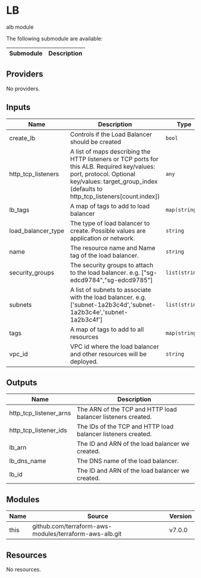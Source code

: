 # LB
alb module


The following submodule are available:

| Submodule       | Description                         |
| --------------- | ----------------------------------- |


<!-- BEGIN_TF_DOCS -->
<!-- NOTE: This section is generated by terraform-docs                      -->
<!--       Please make your changes before the `BEGIN_TF_DOCS` yaml comment -->

<!-- markdownlint-disable MD033 -->

## Providers

No providers.

## Inputs

| Name | Description | Type | Default | Required |
|------|-------------|------|---------|:--------:|
| create\_lb | Controls if the Load Balancer should be created | `bool` | `true` | no |
| http\_tcp\_listeners | A list of maps describing the HTTP listeners or TCP ports for this ALB. Required key/values: port, protocol. Optional key/values: target\_group\_index (defaults to http\_tcp\_listeners[count.index]) | `any` | ```[ { "port": 80, "protocol": "HTTP", "target_group_index": 0 } ]``` | no |
| lb\_tags | A map of tags to add to load balancer | `map(string)` | `{}` | no |
| load\_balancer\_type | The type of load balancer to create. Possible values are application or network. | `string` | `"application"` | no |
| name | The resource name and Name tag of the load balancer. | `string` | `null` | no |
| security\_groups | The security groups to attach to the load balancer. e.g. ["sg-edcd9784","sg-edcd9785"] | `list(string)` | `[]` | no |
| subnets | A list of subnets to associate with the load balancer. e.g. ['subnet-1a2b3c4d','subnet-1a2b3c4e','subnet-1a2b3c4f'] | `list(string)` | `null` | no |
| tags | A map of tags to add to all resources | `map(string)` | `{}` | no |
| vpc\_id | VPC id where the load balancer and other resources will be deployed. | `string` | `null` | no |

## Outputs

| Name | Description |
|------|-------------|
| http\_tcp\_listener\_arns | The ARN of the TCP and HTTP load balancer listeners created. |
| http\_tcp\_listener\_ids | The IDs of the TCP and HTTP load balancer listeners created. |
| lb\_arn | The ID and ARN of the load balancer we created. |
| lb\_dns\_name | The DNS name of the load balancer. |
| lb\_id | The ID and ARN of the load balancer we created. |

## Modules

| Name | Source | Version |
|------|--------|---------|
| this | github.com/terraform-aws-modules/terraform-aws-alb.git | v7.0.0 |

## Resources

No resources.
<!-- END_TF_DOCS -->
